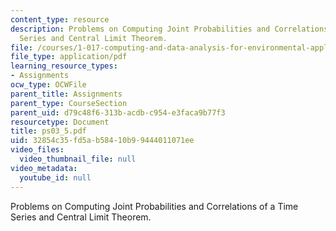 ```yaml
---
content_type: resource
description: Problems on Computing Joint Probabilities and Correlations of a Time
  Series and Central Limit Theorem.
file: /courses/1-017-computing-and-data-analysis-for-environmental-applications-fall-2003/32854c35fd5ab58410b99444011071ee_ps03_5.pdf
file_type: application/pdf
learning_resource_types:
- Assignments
ocw_type: OCWFile
parent_title: Assignments
parent_type: CourseSection
parent_uid: d79c48f6-313b-acdb-c954-e3faca9b77f3
resourcetype: Document
title: ps03_5.pdf
uid: 32854c35-fd5a-b584-10b9-9444011071ee
video_files:
  video_thumbnail_file: null
video_metadata:
  youtube_id: null
---
```

Problems on Computing Joint Probabilities and Correlations of a Time Series and Central Limit Theorem.

